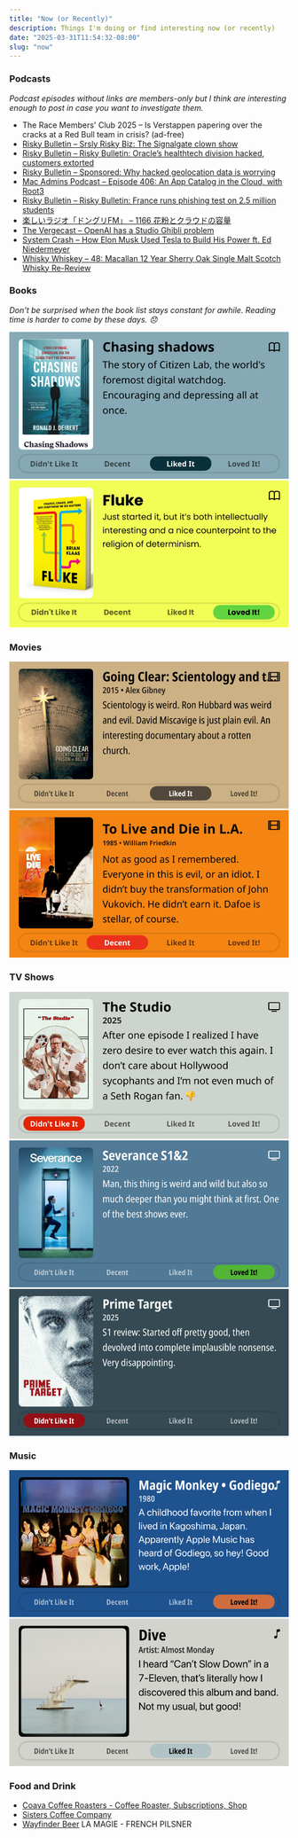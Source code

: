```yaml
---
title: "Now (or Recently)"
description: Things I'm doing or find interesting now (or recently)
date: "2025-03-31T11:54:32-08:00"
slug: "now"
---
```


### Podcasts

*Podcast episodes without links are members-only but I think are interesting enough to post in case you want to investigate them.*

- The Race Members' Club 2025 – Is Verstappen papering over the cracks at a Red Bull team in crisis? (ad-free)
- [Risky Bulletin – Srsly Risky Biz: The Signalgate clown show](https://overcast.fm/+5Sl_oevs0)
- [Risky Bulletin – Risky Bulletin: Oracle’s healthtech division hacked, customers extorted](https://overcast.fm/+5Sl_J5oN4)
- [Risky Bulletin – Sponsored: Why hacked geolocation data is worrying](https://overcast.fm/+5Sl8RoO50)
- [Mac Admins Podcast – Episode 406: An App Catalog in the Cloud, with Root3](https://overcast.fm/+OG8zCAcTo)
- [Risky Bulletin – Risky Bulletin: France runs phishing test on 2.5 million students](https://overcast.fm/+5Sl__IC7Q)
- [楽しいラジオ「ドングリFM」 – 1166 花粉とクラウドの容量](https://overcast.fm/+9ABIP4g0E)
- [The Vergecast – OpenAI has a Studio Ghibli problem](https://overcast.fm/+QN1r3K8u4)
- [System Crash – How Elon Musk Used Tesla to Build His Power ft. Ed Niedermeyer](https://overcast.fm/+BL8c1G6Io8)
- [Whisky Whiskey – 48: Macallan 12 Year Sherry Oak Single Malt Scotch Whisky Re-Review](https://overcast.fm/+BLIhfnCVd4)

### Books

*Don't be surprised when the book list stays constant for awhile. Reading time is harder to come by these days. 😞*  

[![Chasing Shadows • Just started it... The story of Citizen Lab, the world's foremost digital watchdog. Encouraging and depressing all at once. • Liked It](../../assets/images/posts/PngImage4D3CB166480-review-ae16dbc0-ca2c-4deb-b0a9-90c68a0b2f1d.png)](/images/posts/PngImage4D3CB166480-review-ae16dbc0-ca2c-4deb-b0a9-90c68a0b2f1d.jpg)
[![Fluke • Just started it, but it's both intellectually interesting and a nice counterpoint to the religion of determinism. • Loved It!](../../assets/images/posts/Fluke-review-3ABD1A95-A382-4EB0-AD9E-B5253755A6BD.png)](/images/posts/Fluke-review-3ABD1A95-A382-4EB0-AD9E-B5253755A6BD.jpg)

### Movies

[![Going Clear: Scientology and the Prison of Belief • 2015 • Alex Gibney Scientology is weird. Ron Hubbard was weird and evil. David Miscavige is just plain evil. An interesting documentary about a rotten church. • Liked It](../../assets/images/posts/PngImage4B5BB133Ca0-review-a10625ab-89dc-4214-a9f7-96ab31198f8c.png)](/images/posts/PngImage4B5BB133Ca0-review-a10625ab-89dc-4214-a9f7-96ab31198f8c.jpg)
[![To Live and Die in L.A. 1985 • William Friedkin • Not as good as I remembered. Everyone in this is evil, or an idiot. I didn't buy the transformation of John Vukovich. He didn't earn it. Dafoe is stellar, of course. • Decent](../../assets/images/posts/ToLiveAndDieInL.A.Review-c431a1c8-0edb-465d-bcd8-f8b33d1de492.png)](/images/posts/ToLiveAndDieInL.A.Review-c431a1c8-0edb-465d-bcd8-f8b33d1de492.jpg)

### TV Shows

[![The Studio • 2025 • After one episode I realized I have zero desire to ever watch this again. I don't care about Hollywood sycophants and I'm not even much of a Seth Rogan fan. • Didn't Like It](../../assets/images/posts/PngImage4872886A630-review-2989b063-2de2-4522-9377-4f30160cc5b4.png)](/images/posts/PngImage4872886A630-review-2989b063-2de2-4522-9377-4f30160cc5b4.jpg)
[![Severance S1&2 • 2022 • Man, this thing is weird and wild but also so much deeper than you might think at first. One of the best shows ever. • Loved It!](../../assets/images/posts/PngImage42999A84080-review-6126286a-a138-4551-8892-ad278b0bfa5f.png)](/images/posts/PngImage42999A84080-review-6126286a-a138-4551-8892-ad278b0bfa5f.jpg)
[![Prime Target • 2025 • S1 review: Started off pretty good, then devolved into complete implausible nonsense. Very disappointing. • Didn't Like It](../../assets/images/posts/PngImage4958Bb09820-review-537f7b28-8d4a-4f6a-a3f5-10e682af7b61.png)](/images/posts/PngImage4958Bb09820-review-537f7b28-8d4a-4f6a-a3f5-10e682af7b61.jpg)

### Music

[![Magic Monkey • Godiego • 1980 • A childhood favorite from when I lived in Kagoshima, Japan. Apparently Apple Music has heard of Godiego, so hey! Good work, Apple! • Loved It!](../../assets/images/posts/PngImage454BBeceCf0-review-ec28f74f-944a-481b-8c4c-3fd78be89229.png)](/images/posts/PngImage454BBeceCf0-review-ec28f74f-944a-481b-8c4c-3fd78be89229.jpg)
[![Dive • Artist: Almost Monday • I heard "Can't Slow Down" in a 7-Eleven, that's literally how I discovered this album and band Not my usual, but good! • Liked It](../../assets/images/posts/PngImage446EB7Aa4F0-review-573431f0-ca97-4e5e-a380-c905768f7ac2.png)](/images/posts/PngImage446EB7Aa4F0-review-573431f0-ca97-4e5e-a380-c905768f7ac2.jpg)

### Food and Drink

- [Coava Coffee Roasters - Coffee Roaster, Subscriptions, Shop](https://coavacoffee.com/)
- [Sisters Coffee Company](https://sisterscoffee.com/)
- [Wayfinder Beer](https://www.wayfinder.beer/) LA MAGIE - FRENCH PILSNER
